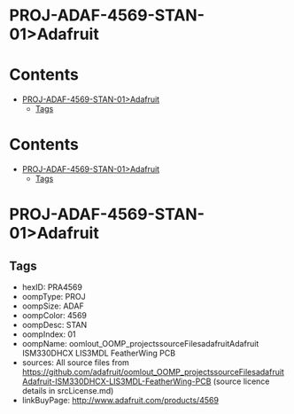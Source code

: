 
PROJ-ADAF-4569-STAN-01>Adafruit
===============================

Contents
========

* [PROJ-ADAF-4569-STAN-01>Adafruit](#proj-adaf-4569-stan-01adafruit)
	* [Tags](#tags)

Contents
========

* [PROJ-ADAF-4569-STAN-01>Adafruit](#proj-adaf-4569-stan-01adafruit)
	* [Tags](#tags)

# PROJ-ADAF-4569-STAN-01>Adafruit

## Tags

- hexID: PRA4569
- oompType: PROJ
- oompSize: ADAF
- oompColor: 4569
- oompDesc: STAN
- oompIndex: 01
- oompName: oomlout_OOMP_projectssourceFilesadafruitAdafruit ISM330DHCX LIS3MDL FeatherWing PCB
- sources: All source files from https://github.com/adafruit/oomlout_OOMP_projectssourceFilesadafruitAdafruit-ISM330DHCX-LIS3MDL-FeatherWing-PCB (source licence details in srcLicense.md)
- linkBuyPage: http://www.adafruit.com/products/4569
